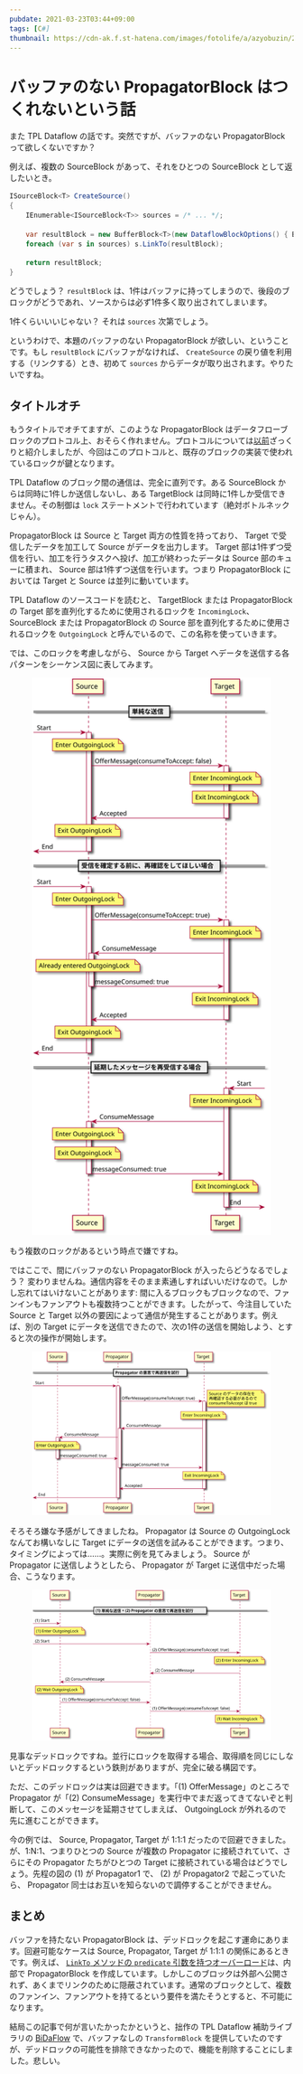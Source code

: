 ```yaml
---
pubdate: 2021-03-23T03:44+09:00
tags: [C#]
thumbnail: https://cdn-ak.f.st-hatena.com/images/fotolife/a/azyobuzin/20210323/20210323033433.png
---
```


# バッファのない PropagatorBlock はつくれないという話

また TPL Dataflow の話です。突然ですが、バッファのない PropagatorBlock って欲しくないですか？

例えば、複数の SourceBlock があって、それをひとつの SourceBlock として返したいとき。

```cs
ISourceBlock<T> CreateSource()
{
    IEnumerable<ISourceBlock<T>> sources = /* ... */;

    var resultBlock = new BufferBlock<T>(new DataflowBlockOptions() { BoundedCapacity = 1 });
    foreach (var s in sources) s.LinkTo(resultBlock);

    return resultBlock;
}
```

どうでしょう？ `resultBlock` は、1件はバッファに持ってしまうので、後段のブロックがどうであれ、ソースからは必ず1件多く取り出されてしまいます。

1件くらいいいじゃない？ それは `sources` 次第でしょう。

というわけで、本題のバッファのない PropagatorBlock が欲しい、ということです。もし `resultBlock` にバッファがなければ、 `CreateSource` の戻り値を利用する（リンクする）とき、初めて `sources` からデータが取り出されます。やりたいですね。

## タイトルオチ

もうタイトルでオチてますが、このような PropagatorBlock はデータフローブロックのプロトコル上、おそらく作れません。プロトコルについては[以前](https://blog.azyobuzi.net/2020/04/30/01-reactivestreams/)ざっくりと紹介しましたが、今回はこのプロトコルと、既存のブロックの実装で使われているロックが鍵となります。

TPL Dataflow のブロック間の通信は、完全に直列です。ある SourceBlock からは同時に1件しか送信しないし、ある TargetBlock は同時に1件しか受信できません。その制御は `lock` ステートメントで行われています（絶対ボトルネックじゃん）。

PropagatorBlock は Source と Target 両方の性質を持っており、 Target で受信したデータを加工して Source がデータを出力します。 Target 部は1件ずつ受信を行い、加工を行うタスクへ投げ、加工が終わったデータは Source 部のキューに積まれ、 Source 部は1件ずつ送信を行います。つまり PropagatorBlock においては Target と Source は並列に動いています。

TPL Dataflow のソースコードを読むと、 TargetBlock または PropagatorBlock の Target 部を直列化するために使用されるロックを `IncomingLock`、 SourceBlock または PropagatorBlock の Source 部を直列化するために使用されるロックを `OutgoingLock` と呼んでいるので、この名称を使っていきます。

では、このロックを考慮しながら、 Source から Target へデータを送信する各パターンをシーケンス図に表してみます。

<figure>

![Source から Target へデータを送信する様子](basicoffer.svg)

</figure>

もう複数のロックがあるという時点で嫌ですね。

ではここで、間にバッファのない PropagatorBlock が入ったらどうなるでしょう？ 変わりませんね。通信内容をそのまま素通しすればいいだけなので。しかし忘れてはいけないことがあります: 間に入るブロックもブロックなので、ファンインもファンアウトも複数持つことができます。したがって、今注目していた Source と Target 以外の要因によって通信が発生することがあります。例えば、別の Target にデータを送信できたので、次の1件の送信を開始しよう、とすると次の操作が開始します。

<figure>

![Propagator が送信を開始する様子](offerbypropagator.svg)

</figure>

そろそろ嫌な予感がしてきましたね。 Propagator は Source の OutgoingLock なんてお構いなしに Target にデータの送信を試みることができます。つまり、タイミングによっては……。実際に例を見てみましょう。 Source が Propagator に送信しようとしたら、 Propagator が Target に送信中だった場合、こうなります。

<figure>

![デッドロックが発生する例](deadlock1.svg)

</figure>

見事なデッドロックですね。並行にロックを取得する場合、取得順を同じにしないとデッドロックするという鉄則がありますが、完全に破る構図です。

ただ、このデッドロックは実は回避できます。「(1) OfferMessage」のところで Propagator が「(2) ConsumeMessage」を実行中でまだ返ってきてないぞと判断して、このメッセージを延期させてしまえば、 OutgoingLock が外れるので先に進むことができます。

今の例では、 Source, Propagator, Target が 1:1:1 だったので回避できました。が、1:N:1、つまりひとつの Source が複数の Propagator に接続されていて、さらにその Propagator たちがひとつの Target に接続されている場合はどうでしょう。先程の図の (1) が Propagator1 で、 (2) が Propagator2 で起こっていたら、 Propagator 同士はお互いを知らないので調停することができません。

## まとめ

バッファを持たない PropagatorBlock は、デッドロックを起こす運命にあります。回避可能なケースは Source, Propagator, Target が 1:1:1 の関係にあるときです。例えば、 [`LinkTo` メソッドの `predicate` 引数を持つオーバーロード](https://docs.microsoft.com/ja-jp/dotnet/api/system.threading.tasks.dataflow.dataflowblock.linkto?view=net-5.0#System_Threading_Tasks_Dataflow_DataflowBlock_LinkTo__1_System_Threading_Tasks_Dataflow_ISourceBlock___0__System_Threading_Tasks_Dataflow_ITargetBlock___0__System_Predicate___0__)は、内部で PropagatorBlock を作成しています。しかしこのブロックは外部へ公開されず、あくまでリンクのために隠蔽されています。通常のブロックとして、複数のファンイン、ファンアウトを持てるという要件を満たそうとすると、不可能になります。

結局この記事で何が言いたかったかというと、拙作の TPL Dataflow 補助ライブラリの [BiDaFlow](https://github.com/azyobuzin/BiDaFlow) で、バッファなしの `TransformBlock` を提供していたのですが、デッドロックの可能性を排除できなかったので、機能を削除することにしました。悲しい。
